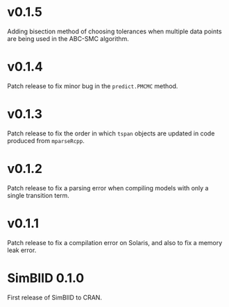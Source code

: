 # v0.1.5

Adding bisection method of choosing tolerances when multiple
data points are being used in the ABC-SMC algorithm.

# v0.1.4

Patch release to fix minor bug in the `predict.PMCMC` method.

# v0.1.3

Patch release to fix the order in which `tspan` objects are
updated in code produced from `mparseRcpp`.

# v0.1.2

Patch release to fix a parsing error when compiling models
with only a single transition term.

# v0.1.1

Patch release to fix a compilation error on Solaris, and also
to fix a memory leak error.

# SimBIID 0.1.0

First release of SimBIID to CRAN.
